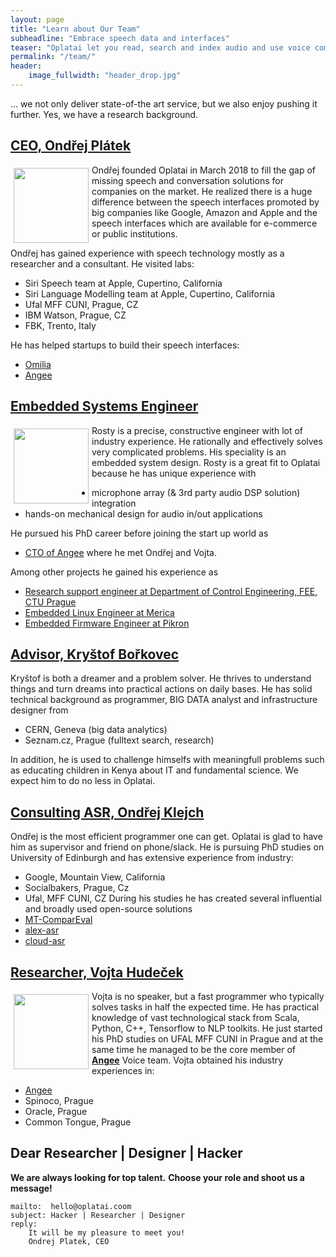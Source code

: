 ```yaml
---
layout: page
title: "Learn about Our Team"
subheadline: "Embrace speech data and interfaces"
teaser: "Oplatai let you read, search and index audio and use voice commands to control your system."
permalink: "/team/"
header:
    image_fullwidth: "header_drop.jpg"
---
```

... we not only deliver state-of-the art service, but we also enjoy pushing it further. Yes, we have a research background.

## [CEO, Ondřej Plátek](https://www.linkedin.com/in/ondrejplatek/)

<img src="{{ site.urlimg }}/oplatek_round.jpg" style="float:left; width:120px; margin: 5px">

Ondřej founded Oplatai in March 2018 to fill the gap of missing speech and conversation solutions for companies on the market.
He realized there is a huge difference between the speech interfaces promoted by big companies like Google, Amazon and Apple
and the speech interfaces which are available for e-commerce or public institutions.

Ondřej has gained experience with speech technology mostly as a researcher and a consultant.
He visited labs:
- Siri Speech team at Apple, Cupertino, California
- Siri Language Modelling team at Apple, Cupertino, California
- Ufal MFF CUNI, Prague, CZ
- IBM Watson, Prague, CZ
- FBK, Trento, Italy

He has helped startups to build their speech interfaces:

- [Omilia](http://omilia.com)
- [Angee](http://meetangee.com)


## [Embedded Systems Engineer](https://www.linkedin.com/in/lisovy/)

<img src="{{ site.urlimg }}/rosty_round.png" style="float:left; width:120px; margin: 5px">

Rosty is a precise, constructive engineer with lot of industry experience.
He rationally and effectively solves very complicated problems.
His speciality is an embedded system design.
Rosty is a great fit to Oplatai because he has unique experience with
- microphone array (& 3rd party audio DSP solution) integration
- hands-on mechanical design for audio in/out applications

He pursued his PhD career before joining the start up world as
- [CTO of Angee](http://meetangee.com)
where he met Ondřej and Vojta.

Among other projects he gained his experience as
- [Research support engineer at Department of Control Engineering, FEE, CTU Prague](https://dce.fel.cvut.cz/en/rd-cooperation-offer-industry)
- [Embedded Linux Engineer at Merica](http://merica.cz/cs/services/embeddedsystems/)
- [Embedded Firmware Engineer at Pikron](https://www.pikron.com/pages/devel/medinst.html)


## [Advisor, Kryštof Bořkovec](/team#advisor-kryštof-bořkovec)
Kryštof is both a dreamer and a problem solver.
He thrives to understand things and turn dreams into practical actions on daily bases.
He has solid technical background as programmer, BIG DATA analyst and infrastructure designer from
- CERN, Geneva (big data analytics)
- Seznam.cz, Prague (fulltext search, research)

In addition, he is used to challenge himselfs with meaningfull problems such as educating children in Kenya about IT and fundamental science.
We expect him to do no less in Oplatai.


## [Consulting ASR, Ondřej Klejch](https://www.linkedin.com/in/ondrejklejch/)
Ondřej is the most efficient programmer one can get. Oplatai is glad to have him as supervisor and friend on phone/slack.
He is pursuing PhD studies on University of Edinburgh and has extensive experience from industry:
- Google, Mountain View, California
- Socialbakers, Prague, Cz
- Ufal, MFF CUNI, CZ
During his studies he has created several influential and broadly used open-source solutions
- [MT-ComparEval](https://github.com/choko/MT-ComparEval)
- [alex-asr](https://github.com/UFAL-DSG/alex-asr)
- [cloud-asr](https://github.com/UFAL-DSG/cloud-asr)


## [Researcher, Vojta Hudeček](https://www.linkedin.com/in/vhudecek/)

<img src="{{ site.urlimg }}/vojta_round.jpg" style="float:left; width:120px; margin: 5px">

Vojta is no speaker, but a fast programmer who typically solves tasks in half the expected time.
He has practical knowledge of vast technological stack from Scala, Python, C++, Tensorflow to NLP toolkits.
He just started his PhD studies on UFAL MFF CUNI in Prague and at the same time he managed to be the core member of **[Angee](http://meetangee.com)** Voice team.
Vojta obtained his industry experiences in:
- [Angee](http://meetangee.com)
- Spinoco, Prague
- Oracle, Prague
- Common Tongue, Prague

## Dear Researcher | Designer | Hacker


**We are always looking for top talent.**
**Choose your role and shoot us a message!**

    mailto:  hello@oplatai.coom
    subject: Hacker | Researcher | Designer
    reply:
        It will be my pleasure to meet you!
        Ondrej Platek, CEO
